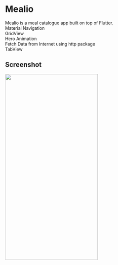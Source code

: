 # Mealio

Mealio is a meal catalogue app built on top of Flutter. <br>
Material Navigation<br>
GridView<br>
Hero Animation <br>
Fetch Data from Internet using http package<br>
TabView<br>

## Screenshot

<img src="https://i.imgur.com/LizrJAr.gif" width="300" height="600" />
